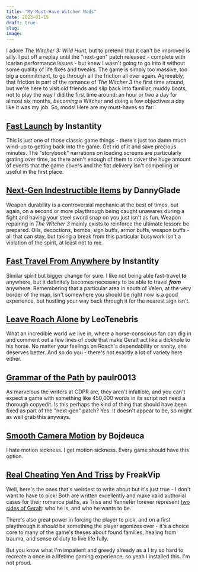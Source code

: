 ```yaml
---
title: "My Must-Have Witcher Mods"
date: 2023-01-15
draft: true
slug:
image:
---
```


I adore *The Witcher 3: Wild Hunt*, but to pretend that it can't be improved is silly. I put off a replay until the "next-gen" patch released - complete with Icarian performance issues - but knew I wasn't going to go into it without some quality of life fixes and tweaks. The game is simply too massive, too big a commitment, to go through all the friction all over again. Agreeably, that friction is part of the romance of *The Witcher 3* the first time around, but we're here to visit old friends and slip back into familiar, muddy boots, not to play the way I did the first time around: an hour or two a day for almost six months, *becoming* a Witcher and doing a few objectives a day like it was my job. So, mods! Here are my must-haves so far:

## [Fast Launch](https://www.nexusmods.com/witcher3/mods/7154) by Instantity

This is just one of those classic game things - there's just too damn much wind-up to getting back into the game. Get rid of it and save precious minutes. The "storybook" narrations on loading screens are particularly grating over time, as there aren't enough of them to cover the huge amount of events that the game covers and the flat delivery isn't compelling or useful in the first place.

## [Next-Gen Indestructible Items](https://www.nexusmods.com/witcher3/mods/7161) by DannyGlade

Weapon durability is a controversial mechanic at the best of times, but again, on a second or more playthrough being caught unawares during a fight and having your steel sword snap on you just isn't as fun. Weapon repairing in *The Witcher 3* mainly exists to reinforce the ultimate lesson: be prepared. Oils, decoctions, bombs, sign buffs, armor buffs, weapon buffs - all that can stay, but taking a break from this particular busywork isn't a violation of the spirit, at least not to me.

## [Fast Travel From Anywhere](https://www.nexusmods.com/witcher3/mods/7157) by Instantity

Similar spirit but bigger change for sure. I like not being able fast-travel ***to*** anywhere, but it definitely becomes necessary to be able to travel ***from*** anywhere. Remembering that a particular area in south of Velen, at the very border of the map, isn't somewhere you should be right now is a good experience, but hustling your way back through it for the nearest sign isn't.

## [Leave Roach Alone](https://www.nexusmods.com/witcher3/mods/7582) by LeoTenebris

What an incredible world we live in, where a horse-conscious fan can dig in and comment out a few lines of code that make Geralt act like a dickhole to his horse. No matter your feelings on Roach's dependability or sanity, she deserves better. And so do you - there's not exactly a lot of variety here either.

## [Grammar of the Path](https://www.nexusmods.com/witcher3/mods/7185) by paulr0013

As marvelous the writers at CDPR are, they aren't infallible, and you can't expect a game with something like 450,000 words in its script not need a thorough copyedit. Is this perhaps the kind of thing that should have been fixed as part of the "next-gen" patch? Yes. It doesn't appear to be, so might as well grab this anyways.

## [Smooth Camera Motion](https://www.nexusmods.com/witcher3/mods/7155) by Bojdeuca

I hate motion sickness. I get motion sickness. Every game should have this option.

## [Real Cheating Yen And Triss](https://www.nexusmods.com/witcher3/mods/7553) by FreakVip

Well, here's the ones that's weirdest to write about but it's just true - I don't want to have to pick! Both are written excellently and make valid authorial cases for their romance paths, as Triss and Yennefer forever represent [two sides of Geralt](https://www.youtube.com/watch?v=A6PUReOuHVw): who he is, and who he wants to be.

There's also great power in forcing the player to pick, and on a first playthrough it *should* be something the player agonizes over - it's a choice core to many of the game's theses about found families, healing from trauma, and sense of duty to live life fully.

But you know what I'm impatient and greedy already as a I try so hard to recreate a once in a lifetime gaming experience, so yeah I installed this. I'm not proud.